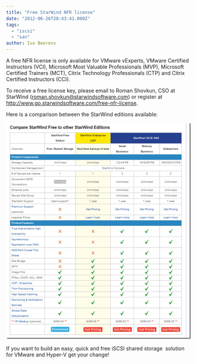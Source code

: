 ```yaml
---
title: "Free StarWind NFR license"
date: "2012-06-26T20:43:41.000Z"
tags: 
  - "iscsi"
  - "san"
author: Ivo Beerens
---
```


A free NFR license is only available for VMware vExperts, VMware Certified Instructors (VCI), Microsoft Most Valuable Professionals (MVP), Microsoft Certified Trainers (MCT), Citrix Technology Professionals (CTP) and Citrix Certified Instructors (CCI).

To receive a free license key, please email to Roman Shovkun, CSO at StarWind ([roman.shovkun@starwindsoftware.com](mailto:roman.shovkun@starwindsoftware.com)) or register at http://www.go.starwindsoftware.com/free-nfr-license.

Here is a comparison between the StarWind editions available:

[![image](images/image_thumb5.png "image")](images/image5.png)

If you want to build an easy, quick and free iSCSI shared storage  solution for VMware and Hyper-V get your change!



